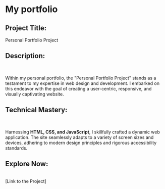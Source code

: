 # My portfolio

<h2>Project Title: </h2>Personal Portfolio Project
<br>
<h2>Description: </h2><br>

Within my personal portfolio, the "Personal Portfolio Project" stands as a testament to my expertise in web design and development. I embarked on this endeavor with the goal of creating a user-centric, responsive, and visually captivating website.

<h2>Technical Mastery: </h2><br>

Harnessing <strong>HTML, CSS, and JavaScript</strong>, I skillfully crafted a dynamic web application. The site seamlessly adapts to a variety of screen sizes and devices, adhering to modern design principles and rigorous accessibility standards.

<h2>Explore Now: </h2><br> [Link to the Project]
